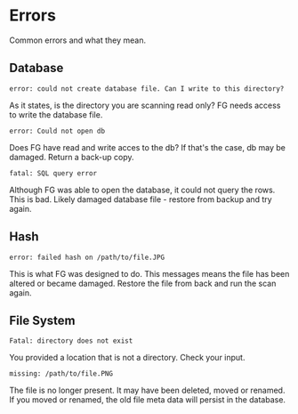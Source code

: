 # Errors

Common errors and what they mean.

## Database

	error: could not create database file. Can I write to this directory?

As it states, is the directory you are scanning read only? FG needs access to write the database file.

	error: Could not open db

Does FG have read and write acces to the db? If that's the case, db may be damaged. Return a back-up copy.

	fatal: SQL query error

Although FG was able to open the database, it could not query the rows. This is bad. Likely damaged database file - restore from backup and try again.

## Hash

	error: failed hash on /path/to/file.JPG

This is what FG was designed to do. This messages means the file has been altered or became damaged. Restore the file from back and run the scan again.

## File System

	Fatal: directory does not exist

You provided a location that is not a directory. Check your input.

	missing: /path/to/file.PNG

The file is no longer present. It may have been deleted, moved or renamed. If you moved or renamed, the old file meta data will persist in the database. 
